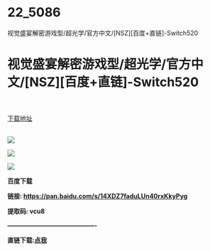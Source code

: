 # 22_5086
视觉盛宴解密游戏型/超光学/官方中文/[NSZ][百度+直链]-Switch520
# 视觉盛宴解密游戏型/超光学/官方中文/[NSZ][百度+直链]-Switch520
 <br/></br>
[下载地址](https://www.switch520.cc/article/5086 "下载地址")
<br/></br>

<p><img src="https://ae01.alicdn.com/kf/Ubf5993e894824063873e6998836dee2aS.jpg"></p>
<p><img src="https://ae01.alicdn.com/kf/U42be64416da546a39b36dc7c688408a6Q.jpg"></p>
<p><img src="https://ae01.alicdn.com/kf/Uf7c9908ebb4e44dda772f00f51e848c49.jpg"></p>
<p><span><strong>百度下载</strong></span></p>
<p><span><strong>链接: </strong></span><a href="https://pan.baidu.com/s/14XDZ7faduLUn40rxKkyPyg" target="_self" style="text-decoration: underline" rel="noopener noreferrer"><span><strong>https://pan.baidu.com/s/14XDZ7faduLUn40rxKkyPyg</strong></span></a><span><strong>&nbsp;</strong></span></p>
<p><span><strong>提取码: vcu8</strong></span></p>
<p><span><strong>——————————————-</strong></span></p>
<p><span><strong>直链下载:</strong></span><a href="https://ziyuan5.free520.net/Urban%20Flow%5B0100B110109F8000%5D%5BUS%5D%5Bv0%5D.nsz" target="_self" style="text-decoration: underline" rel="noopener noreferrer"><span><strong>点我</strong></span></a></p>
